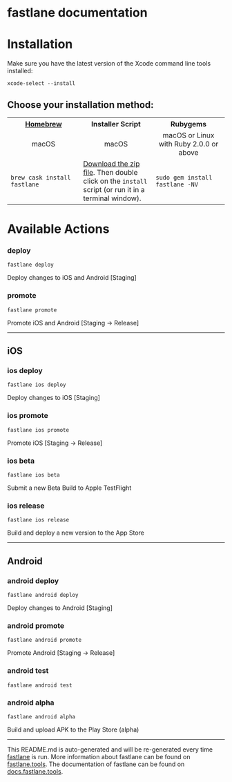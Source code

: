 fastlane documentation
================
# Installation

Make sure you have the latest version of the Xcode command line tools installed:

```
xcode-select --install
```

## Choose your installation method:

<table width="100%" >
<tr>
<th width="33%"><a href="http://brew.sh">Homebrew</a></td>
<th width="33%">Installer Script</td>
<th width="33%">Rubygems</td>
</tr>
<tr>
<td width="33%" align="center">macOS</td>
<td width="33%" align="center">macOS</td>
<td width="33%" align="center">macOS or Linux with Ruby 2.0.0 or above</td>
</tr>
<tr>
<td width="33%"><code>brew cask install fastlane</code></td>
<td width="33%"><a href="https://download.fastlane.tools">Download the zip file</a>. Then double click on the <code>install</code> script (or run it in a terminal window).</td>
<td width="33%"><code>sudo gem install fastlane -NV</code></td>
</tr>
</table>

# Available Actions
### deploy
```
fastlane deploy
```
Deploy changes to iOS and Android [Staging]
### promote
```
fastlane promote
```
Promote iOS and Android [Staging -> Release]

----

## iOS
### ios deploy
```
fastlane ios deploy
```
Deploy changes to iOS [Staging]
### ios promote
```
fastlane ios promote
```
Promote iOS [Staging -> Release]
### ios beta
```
fastlane ios beta
```
Submit a new Beta Build to Apple TestFlight
### ios release
```
fastlane ios release
```
Build and deploy a new version to the App Store

----

## Android
### android deploy
```
fastlane android deploy
```
Deploy changes to Android [Staging]
### android promote
```
fastlane android promote
```
Promote Android [Staging -> Release]
### android test
```
fastlane android test
```

### android alpha
```
fastlane android alpha
```
Build and upload APK to the Play Store (alpha)

----

This README.md is auto-generated and will be re-generated every time [fastlane](https://fastlane.tools) is run.
More information about fastlane can be found on [fastlane.tools](https://fastlane.tools).
The documentation of fastlane can be found on [docs.fastlane.tools](https://docs.fastlane.tools).
